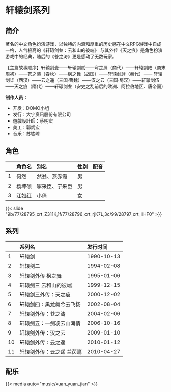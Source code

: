 # 轩辕剑系列


## 简介

著名的中文角色扮演游戏，以独特的内涵和厚重的历史感在中文RPG游戏中自成一格，人气极高的《轩辕剑叁：云和山的彼端》
与其外传《天之痕》是角色扮演游戏中的经典，随后的《苍之涛》更是感动了无数玩家。

【主篇故事顺序】轩辕剑壹——轩辕剑贰——穹之扉（商代）——轩辕剑陆（商末周初）——苍之涛（春秋）——枫之舞（战国）——轩辕剑肆（秦代）——
轩辕剑柒（西汉）——云之遥（三国·曹魏）——汉之云（三国·蜀汉）——轩辕剑伍——天之痕（隋代）——轩辕剑叁（安史之乱前后的欧洲、阿拉伯地区、唐帝国）

**制作人员：**
- 开发：DOMO小组
- 发行：大宇资讯股份有限公司
- 遊戲設計師：蔡明宏
- 美工：郭炳宏
- 音乐：苏竑嶂

## 角色

|     |   角色名   |   别名  | 性别 |  配音  |
|:--- |:------  |:----      |:---  |:--   |
| 1 | 何然 | 然翁、燕赤霞 | 男 |  |
| 2 | 杨坤硕 | 寧采臣、宁采臣 | 男 |  |
| 3 | 江如红 | 小倩 | 女 |  |

{{< slide "9b/77/28795_crt_Z311K,1f/77/28796_crt_rjK7L,3c/99/28797_crt_IlHF0" >}}

## 系列

|     | 系列名           | 发行时间       |
|:----|:--------------|:-----------|
| 1   | 轩辕剑           | 1990-10-13 |
| 2   | 轩辕剑二          | 1994-02-08 |
| 3   | 轩辕剑外传 枫之舞     | 1995-01-06 |
| 4   | 轩辕剑三 云和山的彼端   | 1999-12-15 |
| 5   | 轩辕剑三外传：天之痕    | 2000-12-02 |
| 6   | 轩辕剑四：黑龙舞兮云飞扬  | 2002-08-04 |
| 7   | 轩辕剑外传：苍之涛     | 2004-02-06 |
| 8   | 轩辕剑五：一剑凌云山海情  | 2006-10-16 |
| 9   | 轩辕剑外传：汉之云     | 2009-01-10 |
| 10  | 轩辕剑外传：云之遥     | 2010-01-12 |
| 11  | 轩辕剑外传：云之遥 兰茵篇 | 2010-04-27 |


## 配乐

{{< media auto="music/xuan_yuan_jian" >}}


